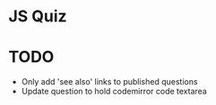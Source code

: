 # JS Quiz

# TODO

 - Only add 'see also' links to published questions
 - Update question to hold codemirror code textarea
